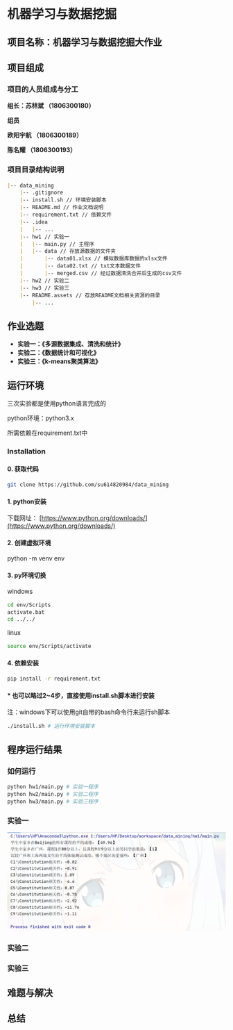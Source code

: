 # 机器学习与数据挖掘

## 项目名称：机器学习与数据挖掘大作业

## 项目组成

### 项目的人员组成与分工

**组长：苏林斌 （1806300180）**

**组员**

**欧阳宇航 （1806300189）**

**陈名耀 （1806300193）**



### 项目目录结构说明

```markdown
|-- data_mining
    |-- .gitignore
    |-- install.sh // 环境安装脚本
    |-- README.md // 作业文档说明
    |-- requirement.txt // 依赖文件
    |-- .idea
    |   |-- ...
    |-- hw1 // 实验一
    |   |-- main.py // 主程序
    |   |-- data // 存放源数据的文件夹
    |       |-- data01.xlsx // 模拟数据库数据的xlsx文件
    |       |-- data02.txt // txt文本数据文件
    |       |-- merged.csv // 经过数据清洗合并后生成的csv文件
    |-- hw2 // 实验二
    |-- hw3 // 实验三
    |-- README.assets // 存放README文档相关资源的目录
        |-- ...
```



## 作业选题

- **实验一：《多源数据集成、清洗和统计》**
- **实验二：《数据统计和可视化》**
- **实验三：《k-means聚类算法》**



## 运行环境

三次实验都是使用python语言完成的

python环境：python3.x

所需依赖在requirement.txt中

### Installation

#### 0. 获取代码

```bash
git clone https://github.com/su614820984/data_mining
```

#### 1. python安装

下载网址：  [https://www.python.org/downloads/](https://www.python.org/downloads/)

#### 2. 创建虚拟环境

python -m venv env

#### 3. py环境切换

windows

```bash
cd env/Scripts
activate.bat
cd ../../
```

linux

```bash
source env/Scripts/activate
```

#### 4. 依赖安装

```bash
pip install -r requirement.txt
```



#### * 也可以略过2~4步，直接使用install.sh脚本进行安装

注：windows下可以使用git自带的bash命令行来运行sh脚本

```bash
./install.sh # 运行环境安装脚本
```



## 程序运行结果

### 如何运行

```bash
python hw1/main.py # 实验一程序
python hw2/main.py # 实验二程序
python hw3/main.py # 实验三程序
```

### 实验一

![1610266975730](README.assets/1610266975730.png)

### 实验二



### 实验三



## 难题与解决



## 总结
